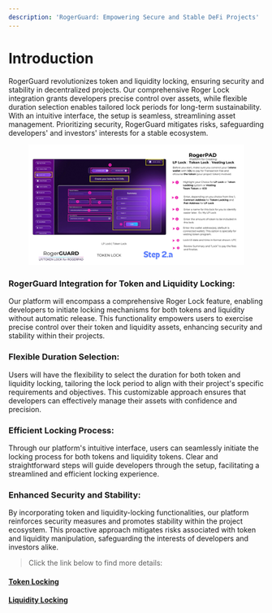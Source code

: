 ```yaml
---
description: 'RogerGuard: Empowering Secure and Stable DeFi Projects'
---
```


# Introduction

RogerGuard revolutionizes token and liquidity locking, ensuring security and stability in decentralized projects. Our comprehensive Roger Lock integration grants developers precise control over assets, while flexible duration selection enables tailored lock periods for long-term sustainability. With an intuitive interface, the setup is seamless, streamlining asset management. Prioritizing security, RogerGuard mitigates risks, safeguarding developers' and investors' interests for a stable ecosystem.

<figure><img src="../../.gitbook/assets/LOCK.png" alt=""><figcaption></figcaption></figure>

&#x20;

### RogerGuard Integration for Token and Liquidity Locking:

Our platform will encompass a comprehensive Roger Lock feature, enabling developers to initiate locking mechanisms for both tokens and liquidity without automatic release. This functionality empowers users to exercise precise control over their token and liquidity assets, enhancing security and stability within their projects.&#x20;

### Flexible Duration Selection:

Users will have the flexibility to select the duration for both token and liquidity locking, tailoring the lock period to align with their project's specific requirements and objectives. This customizable approach ensures that developers can effectively manage their assets with confidence and precision.

### Efficient Locking Process:

Through our platform's intuitive interface, users can seamlessly initiate the locking process for both tokens and liquidity tokens. Clear and straightforward steps will guide developers through the setup, facilitating a streamlined and efficient locking experience.

### Enhanced Security and Stability:

By incorporating token and liquidity-locking functionalities, our platform reinforces security measures and promotes stability within the project ecosystem. This proactive approach mitigates risks associated with token and liquidity manipulation, safeguarding the interests of developers and investors alike.

> Click the link below to find more details:

#### [Token Locking](../../post-creating-pool/step-2.a-or-token-locking/lp-token-locking.md)

#### [Liquidity Locking](../../post-creating-pool/step-2.a-or-token-locking/lp-token-locking.md)
